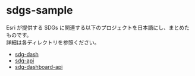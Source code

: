 # sdgs-sample

Esri が提供する SDGs に関連する以下のプロジェクトを日本語にし、まとめたものです。  
詳細は各ディレクトリを参照ください。
- [sdg-dash](https://github.com/Esri/sdg-dash)
- [sdg-api](https://github.com/Esri/sdg-api)
- [sdg-dashboard-api](https://github.com/apfister/sdg-dashboard-api/)